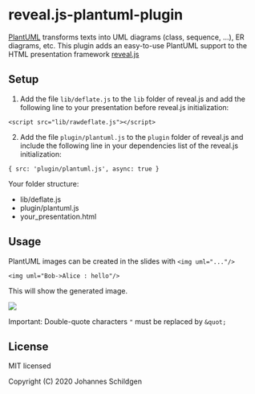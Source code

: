 # reveal.js-plantuml-plugin

[PlantUML](https://plantuml.com/) transforms texts into UML diagrams (class, sequence, ...), ER diagrams, etc. This plugin adds an easy-to-use PlantUML support to the HTML presentation framework [reveal.js](https://github.com/hakimel/reveal.js)

## Setup

1. Add the file `lib/deflate.js` to the `lib` folder of reveal.js and add the following line to your presentation before reveal.js initialization:
```
<script src="lib/rawdeflate.js"></script>
```

2. Add the file `plugin/plantuml.js` to the `plugin` folder of reveal.js and include the following line in your dependencies list of the reveal.js initialization:

```
{ src: 'plugin/plantuml.js', async: true }
```

Your folder structure:
* lib/deflate.js
* plugin/plantuml.js
* your_presentation.html

## Usage

PlantUML images can be created in the slides with `<img uml="..."/>` 

```<img uml="Bob->Alice : hello"/>```

This will show the generated image.

![](http://www.plantuml.com/plantuml/img/SyfFqhLppCbCJbMmKiX8pSd91m00)

Important: Double-quote characters `"` must be replaced by `&quot;` 
 
## License

MIT licensed

Copyright (C) 2020 Johannes Schildgen
